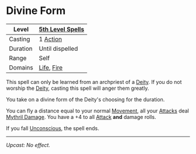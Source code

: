 # Divine Form

| Level    | [5th Level Spells](5th%20Level%20Spells.md)                                  |
| -------- | ---------------------------------------------------------------------------- |
| Casting  | 1 [Action](../../../../Game%20Procedures/Core%20Procedures/Action.md)        |
| Duration | Until dispelled                                                              |
| Range    | Self                                                                         |
| Domains  | [Life](../../Spell%20Domains/Life.md), [Fire](../../Spell%20Domains/Fire.md) |

This spell can only be learned from an archpriest of a [Deity](../../../Deities.md). If you do not worship the [Deity](../../../Deities.md), casting this spell will anger them greatly.

You take on a divine form of the Deity's choosing for the duration.

You can fly a distance equal to your normal [Movement](../../../../Game%20Procedures/Combat/Movement.md), all your [Attacks](../../../../Game%20Procedures/Combat/Attack.md) deal [Mythril Damage](../../../../Game%20Procedures/Combat/Damage%20Types/Mythril%20Damage.md). You have a +4 to all [Attack](../../../../Game%20Procedures/Combat/Attack.md) **and** damage rolls.

If you fall [Unconscious](../../../../Game%20Procedures/Conditions/Unconscious.md), the spell ends.

---
*Upcast: No effect.*
